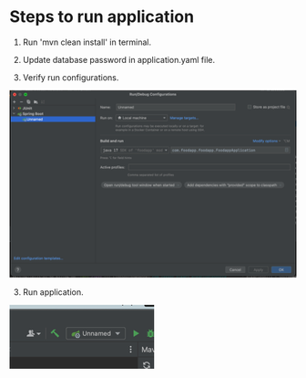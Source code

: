 # Steps to run application

1. Run 'mvn clean install' in terminal.

2. Update database password in application.yaml file.

2. Verify run configurations.

![img.png](img.png)

3. Run application.

![img_1.png](img_1.png)
